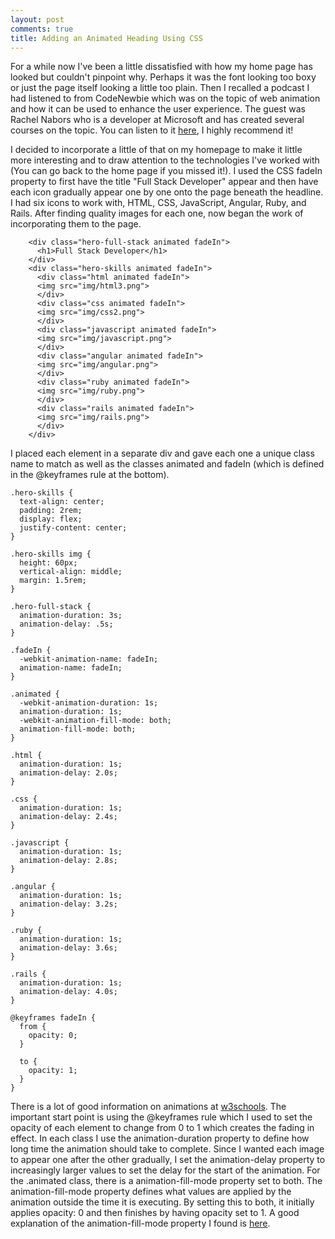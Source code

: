 ```yaml
---
layout: post
comments: true
title: Adding an Animated Heading Using CSS
---
```


For a while now I've been a little dissatisfied with how my home page has looked but couldn't pinpoint why. Perhaps it was the font looking too boxy or just the page itself looking a little too plain. Then I recalled a podcast I had listened to from CodeNewbie which was on the topic of web animation and how it can be used to enhance the user experience. The guest was Rachel Nabors who is a developer at Microsoft and has created several courses on the topic. You can listen to it [here](https://www.codenewbie.org/podcast/what-and-why-is-web-animation), I highly recommend it!

I decided to incorporate a little of that on my homepage to make it little more interesting and to draw attention to the technologies I've worked with (You can go back to the home page if you missed it!). I used the CSS fadeIn property to first have the title "Full Stack Developer" appear and then have each icon gradually appear one by one onto the page beneath the headline. I had six icons to work with, HTML, CSS, JavaScript, Angular, Ruby, and Rails. After finding quality images for each one, now began the work of incorporating them to the page.

```
    <div class="hero-full-stack animated fadeIn">
      <h1>Full Stack Developer</h1>
    </div>
    <div class="hero-skills animated fadeIn">
      <div class="html animated fadeIn">
      <img src="img/html3.png">
      </div>
      <div class="css animated fadeIn">
      <img src="img/css2.png">
      </div>
      <div class="javascript animated fadeIn">
      <img src="img/javascript.png">
      </div>
      <div class="angular animated fadeIn">
      <img src="img/angular.png">
      </div>
      <div class="ruby animated fadeIn">
      <img src="img/ruby.png">
      </div>
      <div class="rails animated fadeIn">
      <img src="img/rails.png">
      </div>
    </div>
```
I placed each element in a separate div and gave each one a unique class name to match as well as the classes animated and fadeIn (which is defined in the @keyframes rule at the bottom).

```
.hero-skills {
  text-align: center;
  padding: 2rem;
  display: flex;
  justify-content: center;
}

.hero-skills img {
  height: 60px;
  vertical-align: middle;
  margin: 1.5rem;
}

.hero-full-stack {
  animation-duration: 3s;
  animation-delay: .5s;
}

.fadeIn {
  -webkit-animation-name: fadeIn;
  animation-name: fadeIn;
}

.animated {
  -webkit-animation-duration: 1s;
  animation-duration: 1s;
  -webkit-animation-fill-mode: both;
  animation-fill-mode: both;
}

.html {
  animation-duration: 1s;
  animation-delay: 2.0s;
}

.css {
  animation-duration: 1s;
  animation-delay: 2.4s;
}

.javascript {
  animation-duration: 1s;
  animation-delay: 2.8s;
}

.angular {
  animation-duration: 1s;
  animation-delay: 3.2s;
}

.ruby {
  animation-duration: 1s;
  animation-delay: 3.6s;
}

.rails {
  animation-duration: 1s;
  animation-delay: 4.0s;
}

@keyframes fadeIn {
  from {
    opacity: 0;
  }

  to {
    opacity: 1;
  }
}
```

There is a lot of good information on animations at [w3schools](https://www.w3schools.com/css/css3_animations.asp). The important start point is using the @keyframes rule which I used to set the opacity of each element to change from 0 to 1 which creates the fading in effect. In each class I use the animation-duration property to define how long time the animation should take to complete. Since I wanted each image to appear one after the other gradually, I set the animation-delay property to increasingly larger values to set the delay for the start of the animation. For the .animated class, there is a animation-fill-mode property set to both. The animation-fill-mode property defines what values are applied by the animation outside the time it is executing. By setting this to both, it initially applies opacity: 0 and then finishes by having opacity set to 1. A good explanation of the animation-fill-mode property I found is [here](https://www.sitepoint.com/understanding-css-animation-fill-mode-property/).
